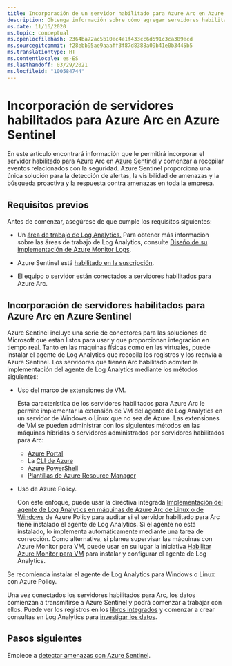 ```yaml
---
title: Incorporación de un servidor habilitado para Azure Arc en Azure Sentinel
description: Obtenga información sobre cómo agregar servidores habilitados para Azure Arc en Azure Sentinel y supervisar de forma proactiva su estado de seguridad.
ms.date: 11/16/2020
ms.topic: conceptual
ms.openlocfilehash: 2364ba72ac5b10ec4e1f433cc6d591c3ca389ecd
ms.sourcegitcommit: f28ebb95ae9aaaff3f87d8388a09b41e0b3445b5
ms.translationtype: HT
ms.contentlocale: es-ES
ms.lasthandoff: 03/29/2021
ms.locfileid: "100584744"
---
```

# <a name="onboard-azure-arc-enabled-servers-to-azure-sentinel"></a>Incorporación de servidores habilitados para Azure Arc en Azure Sentinel

En este artículo encontrará información que le permitirá incorporar el servidor habilitado para Azure Arc en [Azure Sentinel](../../sentinel/overview.md) y comenzar a recopilar eventos relacionados con la seguridad. Azure Sentinel proporciona una única solución para la detección de alertas, la visibilidad de amenazas y la búsqueda proactiva y la respuesta contra amenazas en toda la empresa.

## <a name="prerequisites"></a>Requisitos previos

Antes de comenzar, asegúrese de que cumple los requisitos siguientes:

- Un [área de trabajo de Log Analytics.](../../azure-monitor/logs/data-platform-logs.md) Para obtener más información sobre las áreas de trabajo de Log Analytics, consulte [Diseño de su implementación de Azure Monitor Logs](../../azure-monitor/logs/design-logs-deployment.md).

- Azure Sentinel está [habilitado en la suscripción](../../sentinel/quickstart-onboard.md).

- El equipo o servidor están conectados a servidores habilitados para Azure Arc.

## <a name="onboard-azure-arc-enabled-servers-to-azure-sentinel"></a>Incorporación de servidores habilitados para Azure Arc en Azure Sentinel

Azure Sentinel incluye una serie de conectores para las soluciones de Microsoft que están listos para usar y que proporcionan integración en tiempo real. Tanto en las máquinas físicas como en las virtuales, puede instalar el agente de Log Analytics que recopila los registros y los reenvía a Azure Sentinel. Los servidores que tienen Arc habilitado admiten la implementación del agente de Log Analytics mediante los métodos siguientes:

- Uso del marco de extensiones de VM.

    Esta característica de los servidores habilitados para Azure Arc le permite implementar la extensión de VM del agente de Log Analytics en un servidor de Windows o Linux que no sea de Azure. Las extensiones de VM se pueden administrar con los siguientes métodos en las máquinas híbridas o servidores administrados por servidores habilitados para Arc:

    - [Azure Portal](manage-vm-extensions-portal.md)
    - La [CLI de Azure](manage-vm-extensions-cli.md)
    - [Azure PowerShell](manage-vm-extensions-powershell.md)
    - [Plantillas de Azure Resource Manager](manage-vm-extensions-template.md)

- Uso de Azure Policy.

    Con este enfoque, puede usar la directiva integrada [Implementación del agente de Log Analytics en máquinas de Azure Arc de Linux o de Windows](../../governance/policy/samples/built-in-policies.md#monitoring) de Azure Policy para auditar si el servidor habilitado para Arc tiene instalado el agente de Log Analytics. Si el agente no está instalado, lo implementa automáticamente mediante una tarea de corrección. Como alternativa, si planea supervisar las máquinas con Azure Monitor para VM, puede usar en su lugar la iniciativa [Habilitar Azure Monitor para VM](../../governance/policy/samples/built-in-initiatives.md#monitoring) para instalar y configurar el agente de Log Analytics.

Se recomienda instalar el agente de Log Analytics para Windows o Linux con Azure Policy.

Una vez conectados los servidores habilitados para Arc, los datos comienzan a transmitirse a Azure Sentinel y podrá comenzar a trabajar con ellos. Puede ver los registros en los [libros integrados](../../sentinel/quickstart-get-visibility.md) y comenzar a crear consultas en Log Analytics para [investigar los datos](../../sentinel/tutorial-investigate-cases.md).

## <a name="next-steps"></a>Pasos siguientes

Empiece a [detectar amenazas con Azure Sentinel](../../sentinel/tutorial-detect-threats-built-in.md).